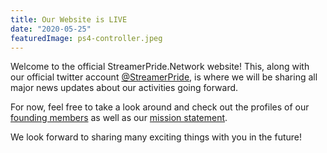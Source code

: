 ```yaml
---
title: Our Website is LIVE
date: "2020-05-25"
featuredImage: ps4-controller.jpeg
---
```


Welcome to the official StreamerPride.Network website! This, along with our official twitter account [@StreamerPride](https://twitter.com/streamerpride), is where we will be sharing all major news updates about our activities going forward.

For now, feel free to take a look around and check out the profiles of our [founding members](/members) as well as our [mission statement](/about).

We look forward to sharing many exciting things with you in the future!

